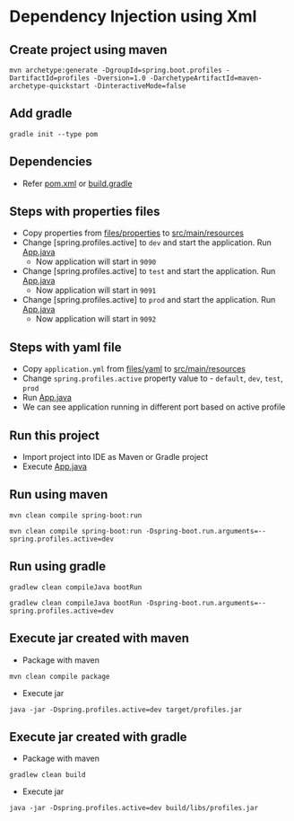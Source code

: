 # Dependency Injection using Xml

## Create project using maven
```
mvn archetype:generate -DgroupId=spring.boot.profiles -DartifactId=profiles -Dversion=1.0 -DarchetypeArtifactId=maven-archetype-quickstart -DinteractiveMode=false
```

## Add gradle
```
gradle init --type pom
```

## Dependencies
* Refer [pom.xml](pom.xml) or [build.gradle](build.gradle)

## Steps with properties files
* Copy properties from [files/properties](files/properties) to [src/main/resources](src/main/resources)
* Change [spring.profiles.active] to `dev` and start the application. Run [App.java](src/main/java/spring/boot/profiles/App.java)
	* Now application will start in `9090`
* Change [spring.profiles.active] to `test` and start the application. Run [App.java](src/main/java/spring/boot/profiles/App.java)
	* Now application will start in `9091`
* Change [spring.profiles.active] to `prod` and start the application. Run [App.java](src/main/java/spring/boot/profiles/App.java)
	* Now application will start in `9092`
	
## Steps with yaml file
* Copy `application.yml` from [files/yaml](files/yaml) to [src/main/resources](src/main/resources)
* Change `spring.profiles.active` property value to - `default`, `dev`, `test`, `prod`
* Run [App.java](src/main/java/spring/boot/profiles/App.java)
* We can see application running in different port based on active profile

## Run this project
* Import project into IDE as Maven or Gradle project
* Execute [App.java](src/main/java/spring/boot/profiles/App.java)

## Run using maven
```
mvn clean compile spring-boot:run
```
```
mvn clean compile spring-boot:run -Dspring-boot.run.arguments=--spring.profiles.active=dev
```

## Run using gradle
```
gradlew clean compileJava bootRun
```
```
gradlew clean compileJava bootRun -Dspring-boot.run.arguments=--spring.profiles.active=dev
```

## Execute jar created with maven
* Package with maven
```
mvn clean compile package
```
* Execute jar
```
java -jar -Dspring.profiles.active=dev target/profiles.jar
```

## Execute jar created with gradle
* Package with maven
```
gradlew clean build
```
* Execute jar
```
java -jar -Dspring.profiles.active=dev build/libs/profiles.jar
```